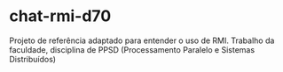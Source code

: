 chat-rmi-d70
============

Projeto de referência adaptado para entender o uso de RMI. Trabalho da faculdade, disciplina de PPSD (Processamento Paralelo e Sistemas Distribuídos)